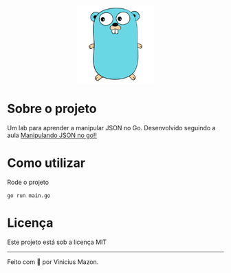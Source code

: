 <div align="center">
  <img  height="180em" src="https://raw.githubusercontent.com/devicons/devicon/master/icons/go/go-original.svg" >
</div>

# Sobre o projeto
Um lab para aprender a manipular JSON no Go.
Desenvolvido seguindo a aula [Manipulando JSON no go!!](https://www.youtube.com/watch?v=htoT5-MmkZI)

# Como utilizar
Rode o projeto
```
go run main.go
```

# Licença
Este projeto está sob a licença MIT

---
Feito com 🖤 por Vinicius Mazon.
